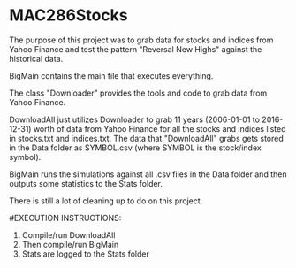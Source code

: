 # MAC286Stocks

The purpose of this project was to grab data for stocks and indices from Yahoo Finance and test the pattern "Reversal New Highs" against the historical data. 

BigMain contains the main file that executes everything. 

The class "Downloader" provides the tools and code to grab data from Yahoo Finance. 

DownloadAll just utilizes Downloader to grab 11 years (2006-01-01 to 2016-12-31) worth of data from Yahoo Finance for all the stocks and indices listed in stocks.txt and indices.txt. The data that "DownloadAll" grabs gets stored in the Data folder as SYMBOL.csv (where SYMBOL is the stock/index symbol).

BigMain runs the simulations against all .csv files in the Data folder and then outputs some statistics to the Stats folder.

There is still a lot of cleaning up to do on this project.

#EXECUTION INSTRUCTIONS:
1. Compile/run DownloadAll
2. Then compile/run BigMain
3. Stats are logged to the Stats folder
